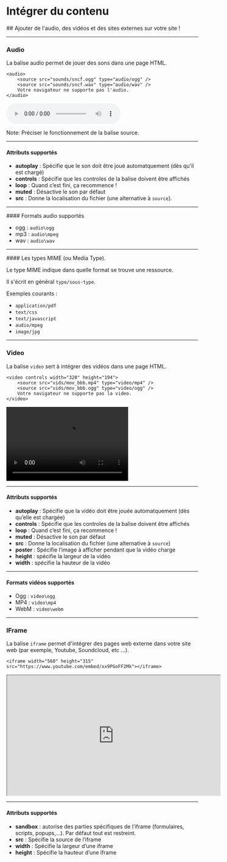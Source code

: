 # Intégrer du contenu
## Ajouter de l'audio, des vidéos et des sites externes sur votre site !



---



### Audio

La balise audio permet de jouer des sons dans une page HTML.
```
<audio>
    <source src="sounds/sncf.ogg" type="audio/ogg" />
    <source src="sounds/sncf.wav" type="audio/wav" />
    Votre navigateur ne supporte pas l'audio.
</audio>
```
<audio controls>
    <source src="sounds/sncf.ogg" type="audio/ogg" />
    <source src="sounds/sncf.wav" type="audio/wav" />
    Votre navigateur ne supporte pas l'audio.
</audio>

Note: Préciser le fonctionnement de la balise source.


***


#### Attributs supportés

- **autoplay** : Spécifie que le son doit être joué automatquement (dès qu’il est chargé)
- **controls** : Spécifie que les controles de la balise doivent être affichés
- **loop** : Quand c’est fini, ça recommence !
- **muted** : Désactive le son par défaut
- **src** : Donne la localisation du fichier (une alternative à `source`).


***


#### Formats audio supportés

- ogg : `audio\ogg`
- mp3 : `audio\mpeg`
- wav : `audio\wav`


***


#### Les types MIME (ou Media Type).

Le type MIME indique dans quelle format se trouve une ressource.

Il s'écrit en général `type/sous-type`.

Exemples courants :
- `application/pdf`
- `text/css`
- `text/javascript`
- `audio/mpeg`
- `image/jpg`



---



### Video

La balise `video` sert à intégrer des vidéos dans une page HTML.
```
<video controls width="320" height="194">
    <source src="vids/mov_bbb.mp4" type="video/mp4" />
    <source src="vids/mov_bbb.ogg" type="video/ogg" />
    Votre navigateur ne supporte pas la video.
</video>
```
<video controls width="320" height="194">
    <source src="vids/mov_bbb.mp4" type="video/mp4" />
    <source src="vids/mov_bbb.ogg" type="video/ogg" />
    Votre navigateur ne supporte pas la video.
</video>


***


#### Attributs supportés

- **autoplay** : Spécifie que la vidéo doit être jouée automatquement (dès qu’elle est chargée)
- **controls** : Spécifie que les controles de la balise doivent être affichés
- **loop** : Quand c’est fini, ça recommence !
- **muted** : Désactive le son par défaut
- **src** : Donne la localisation du fichier (une alternative à `source`)
- **poster** : Spécifie l’image à afficher pendant que la vidéo charge
- **height** : spécifie la largeur de la vidéo
- **width** : spécifie la hauteur de la vidéo


***


#### Formats vidéos supportés

- Ogg : `video\ogg`
- MP4 : `video\mp4`
- WebM : `video\webm`



---



### IFrame

La balise `iframe` permet d'intégrer des pages web externe dans votre site web (par exemple, Youtube, Soundcloud, etc ...).
```
<iframe width="560" height="315" src="https://www.youtube.com/embed/xx9PGoFF2Mk"></iframe>
```
<iframe width="560" height="315" src="https://www.youtube.com/embed/xx9PGoFF2Mk"></iframe>


***


#### Attributs supportés

- **sandbox** : autorise des parties spécifiques de l’iframe (formulaires, scripts, popups,...). Par défaut tout est restreint.
- **src** : Spécifie la source de l’iframe
- **width** : Spécifie la largeur d’une iframe
- **height** : Spécifie la hauteur d’une iframe
